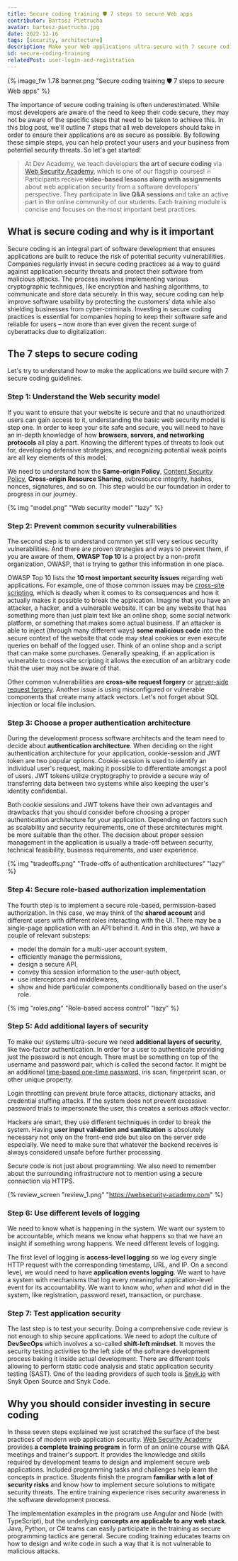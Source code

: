 ```yaml
---
title: Secure coding training 🛡️ 7 steps to secure Web apps
contributor: Bartosz Pietrucha
avatar: bartosz-pietrucha.jpg
date: 2022-12-16
tags: [security, architecture]
description: Make your Web applications ultra-secure with 7 secure coding steps
id: secure-coding-training
relatedPost: user-login-and-registration
---
```

{% image_fw 1.78 banner.png "Secure coding training 🛡️ 7 steps to secure Web apps" %}

The importance of secure coding training is often underestimated. While most developers are aware of the need to keep their code secure, they may not be aware of the specific steps that need to be taken to achieve this. In this blog post, we'll outline 7 steps that all web developers should take in order to ensure their applications are as secure as possible. By following these simple steps, you can help protect your users and your business from potential security threats. So let's get started!

<!-- toc -->

> At Dev Academy, we teach developers **the art of secure coding** via [Web Security Academy](https://websecurity-academy.com), which is one of our flagship courses! 🔥 Participants receive **video-based lessons along with assignments** about web application security from a software developers' perspective. They participate in **live Q&A sessions** and take an active part in the online community of our students. Each training module is concise and focuses on the most important best practices.

## What is secure coding and why is it important

Secure coding is an integral part of software development that ensures applications are built to reduce the risk of potential security vulnerabilities. Companies regularly invest in secure coding practices as a way to guard against application security threats and protect their software from malicious attacks. The process involves implementing various cryptographic techniques, like encryption and hashing algorithms, to communicate and store data securely. In this way, secure coding can help improve software usability by protecting the customers’ data while also shielding businesses from cyber-criminals. Investing in secure coding practices is essential for companies hoping to keep their software safe and reliable for users – now more than ever given the recent surge of cyberattacks due to digitalization.

## The 7 steps to secure coding

Let's try to understand how to make the applications we build secure with 7 secure coding guidelines.

### Step 1: Understand the Web security model

If you want to ensure that your website is secure and that no unauthorized users can gain access to it, understanding the basic web security model is step one. In order to keep your site safe and secure, you will need to have an in-depth knowledge of how **browsers, servers, and networking protocols** all play a part. Knowing the different types of threats to look out for, developing defensive strategies, and recognizing potential weak points are all key elements of this model.

We need to understand how the **Same-origin Policy**, [Content Security Policy](/content-security-policy-in-angular/), **Cross-origin Resource Sharing**, subresource integrity, hashes, nonces, signatures, and so on. This step would be our foundation in order to progress in our journey.

{% img "model.png" "Web security model" "lazy" %}

### Step 2: Prevent common security vulnerabilities

The second step is to understand common yet still very serious security vulnerabilities. And there are proven strategies and ways to prevent them, if you are aware of them, **OWASP Top 10** is a project by a non-profit organization, OWASP, that is trying to gather this information in one place.

OWASP Top 10 lists the **10 most important security issues** regarding web applications. For example, one of those common issues may be [cross-site scripting](/preventing-xss-in-angular/), which is deadly when it comes to its consequences and how it actually makes it possible to break the application. Imagine that you have an attacker, a hacker, and a vulnerable website. It can be any website that has something more than just plain text like an online shop, some social network platform, or something that makes some actual business. If an attacker is able to inject (through many different ways) **some malicious code** into the secure context of the website that code may steal cookies or even execute queries on behalf of the logged user. Think of an online shop and a script that can make some purchases. Generally speaking, if an application is vulnerable to cross-site scripting it allows the execution of an arbitrary code that the user may not be aware of that.

Other common vulnerabilities are **cross-site request forgery** or [server-side request forgery](/server-side-forgery-request/). Another issue is using misconfigured or vulnerable components that create many attack vectors. Let's not forget about SQL injection or local file inclusion.

### Step 3: Choose a proper authentication architecture

During the development process software architects and the team need to decide about **authentication architecture**. When deciding on the right authentication architecture for your application, cookie-session and JWT token are two popular options. Cookie-session is used to identify an individual user's request, making it possible to differentiate amongst a pool of users. JWT tokens utilize cryptography to provide a secure way of transferring data between two systems while also keeping the user's identity confidential.

Both cookie sessions and JWT tokens have their own advantages and drawbacks that you should consider before choosing a proper authentication architecture for your application. Depending on factors such as scalability and security requirements, one of these architectures might be more suitable than the other. The decision about proper session management in the application is usually a trade-off between security, technical feasibility, business requirements, and user experience.

{% img "tradeoffs.png" "Trade-offs of authentication architectures" "lazy" %}

### Step 4: Secure role-based authorization implementation

The fourth step is to implement a secure role-based, permission-based authorization. In this case, we may think of the **shared account** and different users with different roles interacting with the UI. There may be a single-page application with an API behind it. And in this step, we have a couple of relevant substeps:

*   model the domain for a multi-user account system,
*   efficiently manage the permissions,
*   design a secure API,
*   convey this session information to the user-auth object,
*   use interceptors and middlewares,
*   show and hide particular components conditionally based on the user's role.

{% img "roles.png" "Role-based access control" "lazy" %}

### Step 5: Add additional layers of security

To make our systems ultra-secure we need **additional layers of security**, like two-factor authentication. In order for a user to authenticate providing just the password is not enough. There must be something on top of the username and password pair, which is called the second factor. It might be an additional [time-based one-time password](/angular-otp-verification/), iris scan, fingerprint scan, or other unique property.

Login throttling can prevent brute force attacks, dictionary attacks, and credential stuffing attacks. If the system does not prevent excessive password trials to impersonate the user, this creates a serious attack vector.

Hackers are smart, they use different techniques in order to break the system. Having **user input validation and sanitization** is absolutely necessary not only on the front-end side but also on the server side especially. We need to make sure that whatever the backend receives is always considered unsafe before further processing.

Secure code is not just about programming. We also need to remember about the surrounding infrastructure not to mention using a secure connection via HTTPS.

{% review_screen "review_1.png" "https://websecurity-academy.com" %}

### Step 6: Use different levels of logging

We need to know what is happening in the system. We want our system to be accountable, which means we know what happens so that we have an insight if something wrong happens. We need different levels of logging.

The first level of logging is **access-level logging** so we log every single HTTP request with the corresponding timestamp, URL, and IP. On a second level, we would need to have **application events logging**. We want to have a system with mechanisms that log every meaningful application-level event for its accountability. We want to know *who*, *when* and *what* did in the system, like registration, password reset, transaction, or purchase.  

### Step 7: Test application security

The last step is to test your security. Doing a comprehensive code review is not enough to ship secure applications. We need to adopt the culture of **DevSecOps** which involves a so-called **shift-left mindset**. It moves the security testing activities to the left side of the software development process baking it inside actual development. There are different tools allowing to perform static code analysis and static application security testing (SAST). One of the leading providers of such tools is [Snyk.io](https://snyk.io) with Snyk Open Source and Snyk Code.

## Why you should consider investing in secure coding

In these seven steps explained we just scratched the surface of the best practices of modern web application security. [Web Security Academy](https://websecurity-academy.com) provides **a complete training program** in form of an online course with Q&A meetings and trainer's support. It provides the knowledge and skills required by development teams to design and implement secure web applications. Included programming tasks and challenges help learn the concepts in practice. Students finish the program **familiar with a lot of security risks** and know how to implement secure solutions to mitigate security threats. The entire training experience rises security awareness in the software development process.

The implementation examples in the program use Angular and Node (with TypeScript), but the underlying **concepts are applicable to any web stack**. Java, Python, or C# teams can easily participate in the training as secure programming tactics are general. Secure coding training educates teams on how to design and write code in such a way that it is not vulnerable to malicious attacks.
